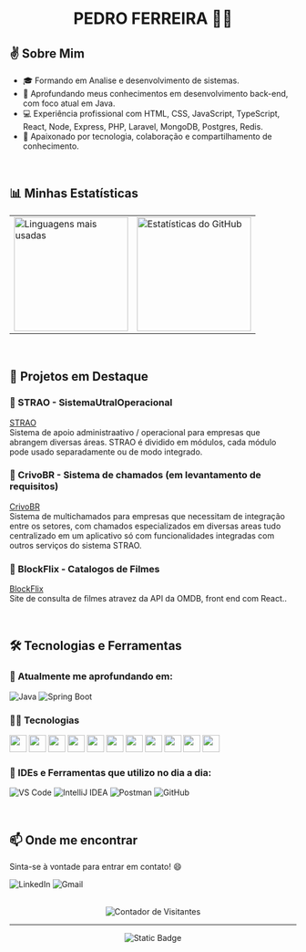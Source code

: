 <div align="center">
  
PEDRO FERREIRA 🙋‍♂️
================

</div>



## ✌️ Sobre Mim

- 🎓 Formando em Analise e desenvolvimento de sistemas.
- 🌱 Aprofundando meus conhecimentos em desenvolvimento back-end, com foco atual em Java.
- 💻 Experiência profissional com HTML, CSS, JavaScript, TypeScript, React, Node, Express, PHP, Laravel, MongoDB, Postgres, Redis.
- 🤝 Apaixonado por tecnologia, colaboração e compartilhamento de conhecimento.

<br/>

## 📊 Minhas Estatísticas

<table>
  <tr>
    <td>
      <img src="https://github-readme-stats.vercel.app/api/top-langs/?username=FerreiraPedroo&layout=compact&theme=holi" alt="Linguagens mais usadas" height="200">
    </td>
    <td>
      <img src="https://github-readme-stats.vercel.app/api?username=FerreiraPedroo&show_icons=true&theme=holi&hide=contribs,prs" alt="Estatísticas do GitHub" height="200">
    </td>
  </tr>
</table>

<br/>

## 🚀 Projetos em Destaque

### 🔹 STRAO - SistemaUtralOperacional
[STRAO](https://github.com/FerreiraPedroo/STRAO)  
Sistema de apoio administraativo / operacional para empresas que abrangem diversas áreas.
STRAO é dividido em módulos, cada módulo pode usado separadamente ou de modo integrado.

### 🔹 CrivoBR - Sistema de chamados (em levantamento de requisitos)
[CrivoBR](https://github.com/FerreiraPedroo/CrivoBr)  
Sistema de multichamados para empresas que necessitam de integração entre os setores, com chamados especializados em diversas areas tudo centralizado em um aplicativo só com funcionalidades integradas com outros serviços do  sistema STRAO.

### 🔹 BlockFlix - Catalogos de Filmes
[BlockFlix](https://github.com/FerreiraPedroo/BlockFlix-Locadora)  
Site de consulta de filmes atravez da API da OMDB, front end com React..


<br/>

## 🛠️ Tecnologias e Ferramentas

### 🧠 Atualmente me aprofundando em:
![Java](https://img.shields.io/badge/Java-%23ED8B00.svg?style=for-the-badge&logo=java&logoColor=white)
![Spring Boot](https://img.shields.io/badge/Spring%20Boot-6DB33F?style=for-the-badge&logo=spring-boot&logoColor=white)


### 🧑‍💻 Tecnologias
 <div display="flex" justify-content="space-evenly">
  <div >
    <img width="30px" src="https://cdn.jsdelivr.net/gh/devicons/devicon/icons/javascript/javascript-plain.svg" />
    <img width="30px" src="https://cdn.jsdelivr.net/gh/devicons/devicon/icons/typescript/typescript-original.svg" />
    <img width="30px" src="https://cdn.jsdelivr.net/gh/devicons/devicon/icons/css3/css3-original.svg" />
    <img width="30px" src="https://cdn.jsdelivr.net/gh/devicons/devicon/icons/html5/html5-original.svg" />
    <img  width="30px" src="https://cdn.jsdelivr.net/gh/devicons/devicon/icons/jquery/jquery-original.svg" />
    <img width="30px" src="https://cdn.jsdelivr.net/gh/devicons/devicon/icons/react/react-original.svg" />
    <img  width="30px" src="https://cdn.jsdelivr.net/gh/devicons/devicon/icons/nodejs/nodejs-original.svg" />
    <img  width="30px" src="https://cdn.jsdelivr.net/gh/devicons/devicon/icons/nginx/nginx-original.svg" />
    <img width="30px" src="https://cdn.jsdelivr.net/gh/devicons/devicon/icons/postgresql/postgresql-original.svg" />
    <img width="30px" src="https://cdn.jsdelivr.net/gh/devicons/devicon/icons/mongodb/mongodb-original.svg" />
    <img width="30px" src="https://cdn.jsdelivr.net/gh/devicons/devicon/icons/redis/redis-original.svg" />
  </div>
 </div>

### 🔧 IDEs e Ferramentas que utilizo no dia a dia:
![VS Code](https://img.shields.io/badge/VSCode-007ACC?style=for-the-badge&logo=visual-studio-code&logoColor=white)
![IntelliJ IDEA](https://img.shields.io/badge/IntelliJ_IDEA-000000?style=for-the-badge&logo=intellij-idea&logoColor=white)
![Postman](https://img.shields.io/badge/Postman-FF6C37?style=for-the-badge&logo=postman&logoColor=white)
![GitHub](https://img.shields.io/badge/GitHub-181717?style=for-the-badge&logo=github&logoColor=white)

<br/>

## 📫 Onde me encontrar

Sinta-se à vontade para entrar em contato! 😄
<p>
  <a href="https://www.linkedin.com/in/phaferreira/" target="_blank" style="text-decoration:none;">
    <img src="https://img.shields.io/badge/LinkedIn-0A66C2?style=for-the-badge&logo=linkedin&logoColor=white" alt="LinkedIn">
  </a>  
  <a href="mailto:pedro83.ferreira@gmail.com" target="_blank" style="text-decoration:none;">
    <img src="https://img.shields.io/badge/Gmail-D14836?style=for-the-badge&logo=gmail&logoColor=white" alt="Gmail">
  </a>
</p>

<br/>

<div align="center">  
  <img src="https://komarev.com/ghpvc/?username=FerreiraPedroo&color=blue&style=flat" alt="Contador de Visitantes">
</div>

---

<div align="center">
  
  ![Static Badge](https://img.shields.io/badge/2025-html5?style=for-the-badge&logoColor=white&color=black)
  
</div>


